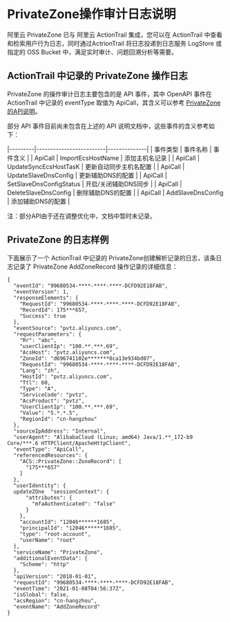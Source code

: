 PrivateZone操作审计日志说明 
========================================

阿里云 PrivateZone 已与 阿里云 ActionTrail 集成，您可以在 ActionTrail 中查看和检索用户行为日志，同时通过ActrionTrail 将日志投递到日志服务 LogStore 或指定的 OSS Bucket 中，满足实时审计、问题回溯分析等需要。

ActionTrail 中记录的 PrivateZone 操作日志 
------------------------------------------------------

PrivateZone 的操作审计日志主要包含的是 API 事件，其中 OpenAPI 事件在 ActionTrail 中记录的 eventType 取值为 ApiCall，其含义可以参考 [PrivateZone的API说明](https://www.alibabacloud.com/help/zh/doc-detail/66234.htm?spm=a2c63.l28256.b99.30.c3c850b7OUghWz)。

部分 API 事件目前尚未包含在上述的 API 说明文档中，这些事件的含义参考如下：


|---------|-------------------------|--------------|
| 事件类型    | 事件名称                    | 事件含义         |
| ApiCall | ImportEcsHostName       | 添加主机名记录      |
| ApiCall | UpdateSyncEcsHostTasK   | 更新自动同步主机名配置  |
| ApiCall | UpdateSlaveDnsConfig    | 更新辅助DNS的配置   |
| ApiCall | SetSlaveDnsConfigStatus | 开启/关闭辅助DNS同步 |
| ApiCall | DeleteSlaveDnsConfig    | 删除辅助DNS的配置   |
| ApiCall | AddSlaveDnsConfig       | 添加辅助DNS的配置   |


注：部分API由于还在调整优化中，文档中暂时未记录。

PrivateZone 的日志样例 
--------------------------------------

下面展示了一个 ActionTrail 中记录的 PrivateZone创建解析记录的日志，该条日志记录了 PrivateZone AddZoneRecord 操作记录的详细信息：

    {
      "eventId": "99680534-****-****-****-DCFD92E18FAB",
      "eventVersion": 1,
      "responseElements": {
        "RequestId": "99680534-****-****-****-DCFD92E18FAB",
        "RecordId": 175***657,
        "Success": true
      },
      "eventSource": "pvtz.aliyuncs.com",
      "requestParameters": {
        "Rr": "abc",
        "userClientIp": "100.**.***.69",
        "AcsHost": "pvtz.aliyuncs.com",
        "ZoneId": "d696741102e*******0ca13e934bd07",
        "RequestId": "99680534-****-****-****-DCFD92E18FAB",
        "Lang": "zh",
        "HostId": "pvtz.aliyuncs.com",
        "Ttl": 60,
        "Type": "A",
        "ServiceCode": "pvtz",
        "AcsProduct": "pvtz",
        "UserClientIp": "100.**.***.69",
        "Value": "5.*.*.5",
        "RegionId": "cn-hangzhou"
      },
      "sourceIpAddress": "Internal",
      "userAgent": "AlibabaCloud (Linux; amd64) Java/1.**_172-b9 Core/***.6 HTTPClient/ApacheHttpClient",
      "eventType": "ApiCall",
      "referencedResources": {
        "ACS::PrivateZone::ZoneRecord": [
          "175***657"
        ]
      },
      "userIdentity": {
      updateZOne  "sessionContext": {
          "attributes": {
            "mfaAuthenticated": "false"
          }
        },
        "accountId": "12046******1685",
        "principalId": "12046******1685",
        "type": "root-account",
        "userName": "root"
      },
      "serviceName": "PrivateZone",
      "additionalEventData": {
        "Scheme": "http"
      },
      "apiVersion": "2018-01-01",
      "requestId": "99680534-****-****-****-DCFD92E18FAB",
      "eventTime": "2021-01-08T04:56:37Z",
      "isGlobal": false,
      "acsRegion": "cn-hangzhou",
      "eventName": "AddZoneRecord"
    }



